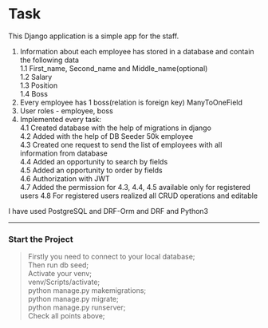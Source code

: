 # __Task__
This Django application is a simple app for the staff.
1. Information about each employee has stored in a database and contain the following data<br/>
  1.1 First_name, Second_name and Middle_name(optional)<br/>
  1.2 Salary<br/>
  1.3 Position<br/>
  1.4 Boss<br/>
2. Every employee has 1 boss(relation is foreign key) ManyToOneField
3. User roles - employee, boss
4. Implemented every task:<br/>
    4.1 Created database with the help of migrations in django<br/>
    4.2 Added with the help of DB Seeder 50k employee<br/>
    4.3 Created one request to send the list of employees with all information from database<br/>
    4.4 Added an opportunity to search by fields<br/>
    4.5 Added an opportunity to order by fields<br/>
    4.6 Authorization with JWT<br/>
    4.7 Added the permission for 4.3, 4.4, 4.5 available only for registered users
    4.8 For registered users realized all CRUD operations and editable

I have used PostgreSQL and DRF-Orm and DRF and Python3

---

### Start the Project
>Firstly you need to connect to your local database;<br/>
>Then run db seed;<br/>
>Activate your venv;<br/>
>venv/Scripts/activate;<br/>
>python manage.py makemigrations;<br/>
>python manage.py migrate;<br/>
>python manage.py runserver;<br/>
>Check all points above;<br/>

